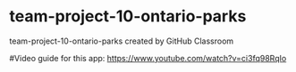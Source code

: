 # team-project-10-ontario-parks
team-project-10-ontario-parks created by GitHub Classroom

#Video guide for this app:
https://www.youtube.com/watch?v=ci3fq98RqIo
